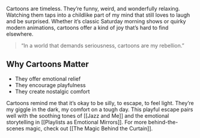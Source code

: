 
Cartoons are timeless. They’re funny, weird, and wonderfully relaxing. Watching them taps into a childlike part of my mind that still loves to laugh and be surprised. Whether it’s classic Saturday morning shows or quirky modern animations, cartoons offer a kind of joy that’s hard to find elsewhere.

> “In a world that demands seriousness, cartoons are my rebellion.”

## Why Cartoons Matter
- They offer emotional relief
- They encourage playfulness
- They create nostalgic comfort

Cartoons remind me that it’s okay to be silly, to escape, to feel light. They’re my giggle in the dark, my comfort on a tough day. This playful escape pairs well with the soothing tones of [[Jazz and Me]] and the emotional storytelling in [[Playlists as Emotional Mirrors]]. For more behind-the-scenes magic, check out [[The Magic Behind the Curtain]].